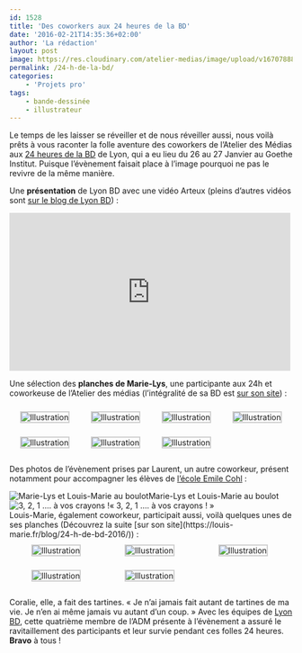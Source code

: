 ```yaml
---
id: 1528
title: 'Des coworkers aux 24 heures de la BD'
date: '2016-02-21T14:35:36+02:00'
author: 'La rédaction'
layout: post
image: https://res.cloudinary.com/atelier-medias/image/upload/v1670788870/blog/nixe51lwvy2w7wvobpkr.jpg
permalink: /24-h-de-la-bd/
categories:
    - 'Projets pro'
tags:
    - bande-dessinée
    - illustrateur
---
```


Le temps de les laisser se réveiller et de nous réveiller aussi, nous voilà prêts à vous raconter la folle aventure des coworkers de l’Atelier des Médias aux [24 heures de la BD](http://www.24hdelabandedessinee.com/) de Lyon, qui a eu lieu du 26 au 27 Janvier au Goethe Institut. Puisque l’évènement faisait place à l’image pourquoi ne pas le revivre de la même manière.

Une **présentation** de Lyon BD avec une vidéo Arteux (pleins d’autres vidéos sont [sur le blog de Lyon BD](https://blog.lyonbd.com/)) :

<iframe allow="autoplay" allowfullscreen="" frameborder="0" height="281" src="https://www.dailymotion.com/embed/video/x3okwio?pubtool=oembed" title="24H de la BD 2016 #1" width="500"></iframe>

Une sélection des **planches de Marie-Lys**, une participante aux 24h et coworkeuse de l’Atelier des médias (l’intégralité de sa BD est [sur son site](https://www.marie-lys.fr/projects/les-fantomes-de-lopera/)) :

 <style type="text/css">
			#gallery-9 {
				margin: auto;
			}
			#gallery-9 .gallery-item {
				display: inline-block;
				margin-top: 10px;
				text-align: center;
				width: 25%;
			}
			#gallery-9 img {
				border: 2px solid #cfcfcf;
			}
			#gallery-9 .gallery-caption {
				margin-left: 0;
			}
			/* see gallery_shortcode() in wp-includes/media.php */
		</style>

<div class="gallery galleryid-1528 gallery-columns-4 gallery-size-medium" id="gallery-9"><dl class="gallery-item"> <dt class="gallery-icon portrait"> <img src="https://res.cloudinary.com/atelier-medias/image/upload/v1670788872/blog/lajwcdjxuu2rxoqmrntg.jpg" alt="Illustration"> </dt></dl><dl class="gallery-item"> <dt class="gallery-icon portrait"> <img src="https://res.cloudinary.com/atelier-medias/image/upload/v1670791280/blog/wquuen4wv47ltvsfm6f6.jpg" alt="Illustration"> </dt></dl><dl class="gallery-item"> <dt class="gallery-icon portrait"> <img src="https://res.cloudinary.com/atelier-medias/image/upload/v1670791448/blog/wdsjdcukobsbqv9juhso.jpg" alt="Illustration"> </dt></dl><dl class="gallery-item"> <dt class="gallery-icon portrait"> <img src="https://res.cloudinary.com/atelier-medias/image/upload/v1670791575/blog/kzbydusyvdntzmsdkxfw.jpg" alt="Illustration"> </dt></dl>
<dl class="gallery-item"> <dt class="gallery-icon portrait"> <img src="https://res.cloudinary.com/atelier-medias/image/upload/v1670788873/blog/cqgf40b5r5qswpri2dwn.jpg" alt="Illustration"> </dt></dl><dl class="gallery-item"> <dt class="gallery-icon portrait"> <img src="https://res.cloudinary.com/atelier-medias/image/upload/v1670791282/blog/io2esokhyfify3ttk3gk.jpg" alt="Illustration"> </dt></dl><dl class="gallery-item"> <dt class="gallery-icon portrait"> <img src="https://res.cloudinary.com/atelier-medias/image/upload/v1670791449/blog/xhzka5o4vgzc27dhu3jh.jpg" alt="Illustration"> </dt></dl>
 </div>

Des photos de l’évènement prises par Laurent, un autre coworkeur, présent notamment pour accompagner les élèves de [l’école Emile Cohl](https://www.cohl.fr/) :

<div class="wp-caption aligncenter" id="attachment_1547" style="width: 650px"><img src="https://res.cloudinary.com/atelier-medias/image/upload/v1670788870/blog/nixe51lwvy2w7wvobpkr.jpg" alt="Marie-Lys et Louis-Marie au boulot">Marie-Lys et Louis-Marie au boulot

</div><div class="wp-caption aligncenter" id="attachment_1548" style="width: 650px"><img src="https://res.cloudinary.com/atelier-medias/image/upload/v1670788874/blog/xyy5aemfxqr38p4idvd3.jpg" alt="3, 2, 1 .... à vos crayons !">« 3, 2, 1 …. à vos crayons ! »

</div>Louis-Marie, également coworkeur, participait aussi, voilà quelques unes de ses planches (Découvrez la suite [sur son site](https://louis-marie.fr/blog/24-h-de-bd-2016/)) :

 <style type="text/css">
			#gallery-10 {
				margin: auto;
			}
			#gallery-10 .gallery-item {
				display: inline-block;
				margin-top: 10px;
				text-align: center;
				width: 33%;
			}
			#gallery-10 img {
				border: 2px solid #cfcfcf;
			}
			#gallery-10 .gallery-caption {
				margin-left: 0;
			}
			/* see gallery_shortcode() in wp-includes/media.php */
		</style>

<div class="gallery galleryid-1528 gallery-columns-3 gallery-size-medium" id="gallery-10"><dl class="gallery-item"> <dt class="gallery-icon portrait"> <img src="https://res.cloudinary.com/atelier-medias/image/upload/v1670788876/blog/sliaqkqybbge0lhxewob.jpg" alt="Illustration"> </dt></dl><dl class="gallery-item"> <dt class="gallery-icon portrait"> <img src="https://res.cloudinary.com/atelier-medias/image/upload/v1670791283/blog/hdp3nnrfi6ymkcp9krq1.jpg" alt="Illustration"> </dt></dl><dl class="gallery-item"> <dt class="gallery-icon portrait"> <img src="https://res.cloudinary.com/atelier-medias/image/upload/v1670791451/blog/jzcdruyxtyosc6cnbu2p.jpg" alt="Illustration"> </dt></dl>
<dl class="gallery-item"> <dt class="gallery-icon portrait"> <img src="https://res.cloudinary.com/atelier-medias/image/upload/v1670788877/blog/hdh8qo2eqz1hhuwemmzg.jpg" alt="Illustration"> </dt></dl><dl class="gallery-item"> <dt class="gallery-icon portrait"> <img src="https://res.cloudinary.com/atelier-medias/image/upload/v1670791284/blog/gwq5vzzy1hvqh2dy7ibr.jpg" alt="Illustration"> </dt></dl>
 </div>

 Coralie, elle, a fait des tartines. « Je n’ai jamais fait autant de tartines de ma vie. Je n’en ai même jamais vu autant d’un coup. » Avec les équipes de [Lyon BD](https://www.lyonbd.com/), cette quatrième membre de l’ADM présente à l’évènement a assuré le ravitaillement des participants et leur survie pendant ces folles 24 heures. **Bravo** à tous !
